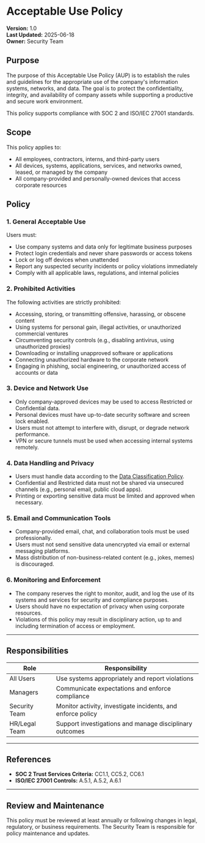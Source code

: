 # Acceptable Use Policy

**Version:** 1.0  
**Last Updated:** 2025-06-18  
**Owner:** Security Team  

## Purpose

The purpose of this Acceptable Use Policy (AUP) is to establish the rules and guidelines for the appropriate use of the company's information systems, networks, and data. The goal is to protect the confidentiality, integrity, and availability of company assets while supporting a productive and secure work environment.

This policy supports compliance with SOC 2 and ISO/IEC 27001 standards.

## Scope

This policy applies to:
- All employees, contractors, interns, and third-party users
- All devices, systems, applications, services, and networks owned, leased, or managed by the company
- All company-provided and personally-owned devices that access corporate resources

## Policy

### 1. **General Acceptable Use**

Users must:
- Use company systems and data only for legitimate business purposes
- Protect login credentials and never share passwords or access tokens
- Lock or log off devices when unattended
- Report any suspected security incidents or policy violations immediately
- Comply with all applicable laws, regulations, and internal policies

### 2. **Prohibited Activities**

The following activities are strictly prohibited:
- Accessing, storing, or transmitting offensive, harassing, or obscene content
- Using systems for personal gain, illegal activities, or unauthorized commercial ventures
- Circumventing security controls (e.g., disabling antivirus, using unauthorized proxies)
- Downloading or installing unapproved software or applications
- Connecting unauthorized hardware to the corporate network
- Engaging in phishing, social engineering, or unauthorized access of accounts or data

### 3. **Device and Network Use**

- Only company-approved devices may be used to access Restricted or Confidential data.
- Personal devices must have up-to-date security software and screen lock enabled.
- Users must not attempt to interfere with, disrupt, or degrade network performance.
- VPN or secure tunnels must be used when accessing internal systems remotely.

### 4. **Data Handling and Privacy**

- Users must handle data according to the [Data Classification Policy](./data_classification_policy.md).
- Confidential and Restricted data must not be shared via unsecured channels (e.g., personal email, public cloud apps).
- Printing or exporting sensitive data must be limited and approved when necessary.

### 5. **Email and Communication Tools**

- Company-provided email, chat, and collaboration tools must be used professionally.
- Users must not send sensitive data unencrypted via email or external messaging platforms.
- Mass distribution of non-business-related content (e.g., jokes, memes) is discouraged.

### 6. **Monitoring and Enforcement**

- The company reserves the right to monitor, audit, and log the use of its systems and services for security and compliance purposes.
- Users should have no expectation of privacy when using corporate resources.
- Violations of this policy may result in disciplinary action, up to and including termination of access or employment.

---

## Responsibilities

| Role               | Responsibility                                         |
|--------------------|---------------------------------------------------------|
| All Users          | Use systems appropriately and report violations         |
| Managers           | Communicate expectations and enforce compliance         |
| Security Team      | Monitor activity, investigate incidents, and enforce policy |
| HR/Legal Team      | Support investigations and manage disciplinary outcomes |

---

## References

- **SOC 2 Trust Services Criteria:** CC1.1, CC5.2, CC6.1
- **ISO/IEC 27001 Controls:** A.5.1, A.5.2, A.6.1

---

## Review and Maintenance

This policy must be reviewed at least annually or following changes in legal, regulatory, or business requirements. The Security Team is responsible for policy maintenance and updates.
